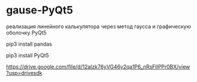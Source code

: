 # gause-PyQt5
реализация линейного калькулятора через метод гаусса и графическую оболочку PyQt5


pip3 install pandas

pip3 install PyQt5

https://drive.google.com/file/d/12aIzk76yVG46y2qa1P6_nRsFIIPPr0BX/view?usp=drivesdk

